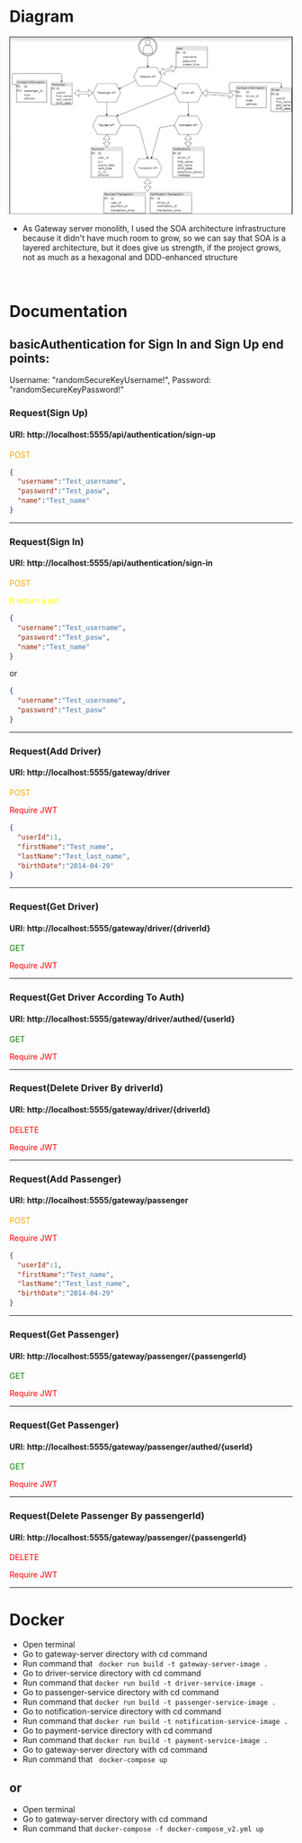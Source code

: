 # Diagram

<img src="img.png"/>

- As Gateway server monolith, I used the SOA architecture infrastructure because it didn't have much room to grow, so we can say that SOA is a layered architecture, but it does give us strength, if the project grows, not as much as a hexagonal and DDD-enhanced structure

<br/>

# Documentation

## basicAuthentication for Sign In and Sign Up end points: 
Username: "randomSecureKeyUsername!", Password: "randomSecureKeyPassword!"

### Request(Sign Up)

#### URI: http://localhost:5555/api/authentication/sign-up
<span style="color:orange">POST</span>
```json
{
  "username":"Test_username",
  "password":"Test_pasw",
  "name":"Test_name"
}
```
<hr/>

### Request(Sign In)
#### URI: http://localhost:5555/api/authentication/sign-in
<span style="color:orange">POST</span>

<span style="color:yellow">It return a jwt</span>
```json
{
  "username":"Test_username",
  "password":"Test_pasw",
  "name":"Test_name"
}
```

or

```json
{
  "username":"Test_username",
  "password":"Test_pasw"
}
```

<hr/>

### Request(Add Driver)
#### URI: http://localhost:5555/gateway/driver
<span style="color:orange">POST</span>

<span style="color:red">Require JWT</span>
```json
{
  "userId":1,
  "firstName":"Test_name",
  "lastName":"Test_last_name",
  "birthDate":"2014-04-29"
}
```

<hr/>

### Request(Get Driver)
#### URI: http://localhost:5555/gateway/driver/{driverId}
<span style="color:green">GET</span>

<span style="color:red">Require JWT</span>

<hr/>

### Request(Get Driver According To Auth)
#### URI: http://localhost:5555/gateway/driver/authed/{userId}
<span style="color:green">GET</span>

<span style="color:red">Require JWT</span>

<hr/>

### Request(Delete Driver By driverId)
#### URI: http://localhost:5555/gateway/driver/{driverId}
<span style="color:red">DELETE</span>

<span style="color:red">Require JWT</span>

<hr/>

### Request(Add Passenger)
#### URI: http://localhost:5555/gateway/passenger
<span style="color:orange">POST</span>

<span style="color:red">Require JWT</span>
```json
{
  "userId":1,
  "firstName":"Test_name",
  "lastName":"Test_last_name",
  "birthDate":"2014-04-29"
}
```

<hr/>

### Request(Get Passenger)
#### URI: http://localhost:5555/gateway/passenger/{passengerId}
<span style="color:green">GET</span>

<span style="color:red">Require JWT</span>

<hr/>

### Request(Get Passenger)
#### URI: http://localhost:5555/gateway/passenger/authed/{userId}
<span style="color:green">GET</span>

<span style="color:red">Require JWT</span>

<hr/>

### Request(Delete Passenger By passengerId)
#### URI: http://localhost:5555/gateway/passenger/{passengerId}
<span style="color:red">DELETE</span>

<span style="color:red">Require JWT</span>

<hr/>

# Docker

- Open terminal
- Go to gateway-server directory with cd command
- Run command that ``` docker run build -t gateway-server-image .```
- Go to driver-service directory with cd command
- Run command that ``` docker run build -t driver-service-image . ```
- Go to passenger-service directory with cd command
- Run command that ``` docker run build -t passenger-service-image . ```
- Go to notification-service directory with cd command
- Run command that ``` docker run build -t notification-service-image . ```
- Go to payment-service directory with cd command
- Run command that ``` docker run build -t payment-service-image . ```
- Go to gateway-server directory with cd command
- Run command that ``` docker-compose up```

## or

- Open terminal
- Go to gateway-server directory with cd command
- Run command that ```docker-compose -f docker-compose_v2.yml up```